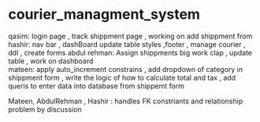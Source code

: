 # courier_managment_system 
qasim: login page , track shippment page , working on add shippment from  
hashir: nav bar , dashBoard update table styles ,footer  , manage courier , ddl , create forms 
abdul rehman: Assign shippments big work clap  , update table , work on dashboard    
mateen: apply auto_increment constrains , add dropdown of category in shippment form , write the logic of how to calculate total and tax , add queris to enter data into database from shippemt form

Mateen, AbdulRehman , Hashir : handles FK constriants and relationship problem by discussion